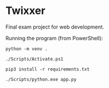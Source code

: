 # Twixxer

Final exam project for web development.

Running the program (from PowerShell):

```
python -m venv .
```

```
./Scripts/Activate.ps1
```

```
pip3 install -r requirements.txt
```

```
./Scripts/python.exe app.py
```